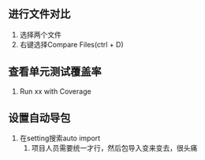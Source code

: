 ## 进行文件对比
1. 选择两个文件
2. 右键选择Compare Files(ctrl + D)

## 查看单元测试覆盖率
1. Run xx with Coverage

## 设置自动导包
1. 在setting搜索auto import
   1. 项目人员需要统一才行，然后包导入变来变去，很头痛